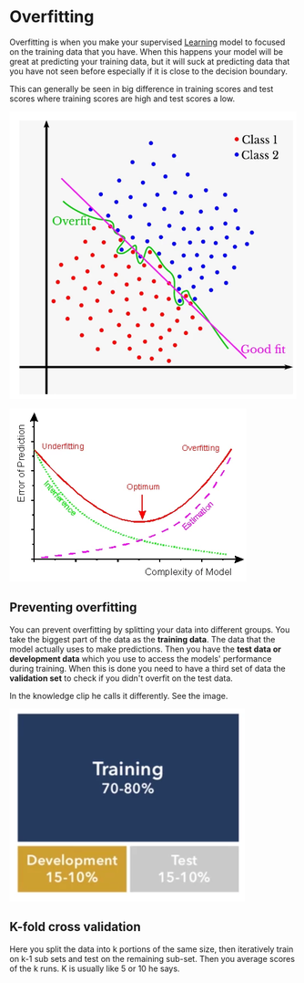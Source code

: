 # Overfitting 

Overfitting is when you make your supervised [Learning](../Other/Learning.md) model to focused on the training data that you have. When this happens your model will be great at predicting your training data, but it will suck at predicting data that you have not seen before especially if it is close to the decision boundary. 

This can generally be seen in big difference in training scores and test scores where training scores are high and test scores a low. 

![Pasted image 20220216115427](../images/Pasted%20image%2020220216115427.webp)

![Pasted image 20220216115205](../images/Pasted%20image%2020220216115205.webp)

## Preventing overfitting
You can prevent overfitting by splitting your data into different groups. You take the biggest part of the data as the **training data**. The data that the model actually uses to make predictions. Then you have the **test data or development data** which you use to access the models' performance during training. When this is done you need to have a third set of data the **validation set** to check if you didn't overfit on the test data. 

In the knowledge clip he calls it differently. See the image. 

![Pasted image 20220216120004](../images/Pasted%20image%2020220216120004.webp)

## K-fold cross validation
Here you split the data into k portions of the same size, then iteratively train on k-1 sub sets and test on the remaining sub-set. Then you average scores of the k runs. K is usually like 5 or 10 he says. 




